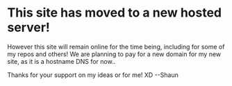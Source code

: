 # **This site has moved to a new hosted server!**

However this site will remain online for the time being, including for some of my repos and others!
We are planning to pay for a new domain for my new site, as it is a hostname DNS for now..

Thanks for your support on my ideas or for me! XD
--Shaun
